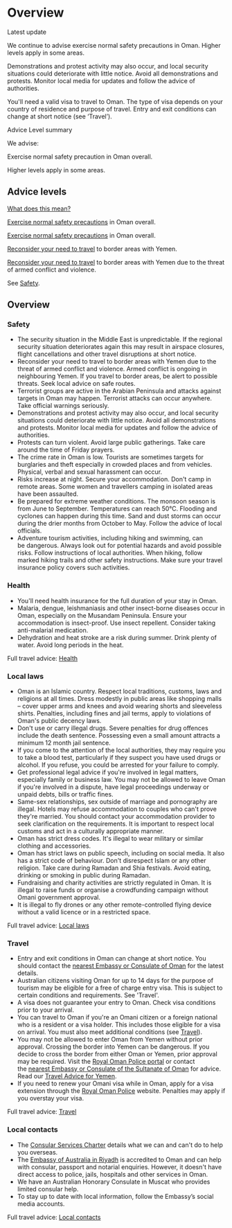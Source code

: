 # Overview

Latest update

We continue to advise exercise normal safety precautions in Oman. Higher levels apply in some areas.  
  
Demonstrations and protest activity may also occur, and local security situations could deteriorate with little notice. Avoid all demonstrations and protests. Monitor local media for updates and follow the advice of authorities.  
  
You'll need a valid visa to travel to Oman. The type of visa depends on your country of residence and purpose of travel. Entry and exit conditions can change at short notice (see ‘Travel’).

Advice Level summary

We advise:

Exercise normal safety precaution in Oman overall.

Higher levels apply in some areas.

## Advice levels

[What does this mean?](/before-you-go/travel-advice-explained/)

[Exercise normal safety precautions](https://www.smartraveller.gov.au/consular-services/travel-advice-explained#level2) in Oman overall.

[Exercise normal safety precautions](https://www.smartraveller.gov.au/consular-services/travel-advice-explained#level2) in Oman overall.

[Reconsider your need to travel](https://smartraveller.gov.au/consular-services/travel-advice-explained#level3) to border areas with Yemen.

[Reconsider your need to travel](https://smartraveller.gov.au/consular-services/travel-advice-explained#level3) to border areas with Yemen due to the threat of armed conflict and violence.

See [Safety](#safety).

## Overview

### Safety

* The security situation in the Middle East is unpredictable. If the regional security situation deteriorates again this may result in airspace closures, flight cancellations and other travel disruptions at short notice.
* Reconsider your need to travel to border areas with Yemen due to the threat of armed conflict and violence. Armed conflict is ongoing in neighbouring Yemen. If you travel to border areas, be alert to possible threats. Seek local advice on safe routes.
* Terrorist groups are active in the Arabian Peninsula and attacks against targets in Oman may happen. Terrorist attacks can occur anywhere. Take official warnings seriously.
* Demonstrations and protest activity may also occur, and local security situations could deteriorate with little notice. Avoid all demonstrations and protests. Monitor local media for updates and follow the advice of authorities.
* Protests can turn violent. Avoid large public gatherings. Take care around the time of Friday prayers.
* The crime rate in Oman is low. Tourists are sometimes targets for burglaries and theft especially in crowded places and from vehicles. Physical, verbal and sexual harassment can occur.
* Risks increase at night. Secure your accommodation. Don't camp in remote areas. Some women and travellers camping in isolated areas have been assaulted.
* Be prepared for extreme weather conditions. The monsoon season is from June to September. Temperatures can reach 50°C. Flooding and cyclones can happen during this time. Sand and dust storms can occur during the drier months from October to May. Follow the advice of local officials.
* Adventure tourism activities, including hiking and swimming, can be dangerous. Always look out for potential hazards and avoid possible risks. Follow instructions of local authorities. When hiking, follow marked hiking trails and other safety instructions. Make sure your travel insurance policy covers such activities.

### Health

* You'll need health insurance for the full duration of your stay in Oman.
* Malaria, dengue, leishmaniasis and other insect-borne diseases occur in Oman, especially on the Musandam Peninsula. Ensure your accommodation is insect-proof. Use insect repellent. Consider taking anti-malarial medication.
* Dehydration and heat stroke are a risk during summer. Drink plenty of water. Avoid long periods in the heat.

Full travel advice: [Health](#health)

### Local laws

* Oman is an Islamic country. Respect local traditions, customs, laws and religions at all times. Dress modestly in public areas like shopping malls – cover upper arms and knees and avoid wearing shorts and sleeveless shirts. Penalties, including fines and jail terms, apply to violations of Oman's public decency laws.
* Don't use or carry illegal drugs. Severe penalties for drug offences include the death sentence. Possessing even a small amount attracts a minimum 12 month jail sentence.
* If you come to the attention of the local authorities, they may require you to take a blood test, particularly if they suspect you have used drugs or alcohol. If you refuse, you could be arrested for your failure to comply.
* Get professional legal advice if you're involved in legal matters, especially family or business law. You may not be allowed to leave Oman if you're involved in a dispute, have legal proceedings underway or unpaid debts, bills or traffic fines.
* Same-sex relationships, sex outside of marriage and pornography are illegal. Hotels may refuse accommodation to couples who can't prove they're married. You should contact your accommodation provider to seek clarification on the requirements. It is important to respect local customs and act in a culturally appropriate manner.
* Oman has strict dress codes. It's illegal to wear military or similar clothing and accessories.
* Oman has strict laws on public speech, including on social media. It also has a strict code of behaviour. Don't disrespect Islam or any other religion. Take care during Ramadan and Shia festivals. Avoid eating, drinking or smoking in public during Ramadan.
* Fundraising and charity activities are strictly regulated in Oman. It is illegal to raise funds or organise a crowdfunding campaign without Omani government approval.
* It is illegal to fly drones or any other remote-controlled flying device without a valid licence or in a restricted space.

Full travel advice: [Local laws](#local-laws)

### Travel

* Entry and exit conditions in Oman can change at short notice. You should contact the [nearest Embassy or Consulate of Oman](https://fm.gov.om/ministry/embassies/embassies-and-consulates-abroad/) for the latest details.
* Australian citizens visiting Oman for up to 14 days for the purpose of tourism may be eligible for a free of charge entry visa. This is subject to certain conditions and requirements. See 'Travel'.
* A visa does not guarantee your entry to Oman. Check visa conditions prior to your arrival.
* You can travel to Oman if you're an Omani citizen or a foreign national who is a resident or a visa holder. This includes those eligible for a visa on arrival. You must also meet additional conditions (see [Travel](https://www.smartraveller.gov.au/destinations/middle-east/oman#travel)).
* You may not be allowed to enter Oman from Yemen without prior approval. Crossing the border into Yemen can be dangerous. If you decide to cross the border from either Oman or Yemen, prior approval may be required. Visit the [Royal Oman Police portal](https://evisa.rop.gov.om/) or contact the [nearest Embassy or Consulate of the Sultanate of Oman](https://fm.gov.om/ministry/embassies/embassies-and-consulates-abroad/) for advice. Read our [Travel Advice for Yemen](https://www.smartraveller.gov.au/destinations/middle-east/yemen).
* If you need to renew your Omani visa while in Oman, apply for a visa extension through the [Royal Oman Police](https://www.rop.gov.om/english/) website. Penalties may apply if you overstay your visa.

Full travel advice: [Travel](#travel)

### Local contacts

* The [Consular Services Charter](/consular-services/consular-services-charter "Consular Services Charter") details what we can and can't do to help you overseas.
* The [Embassy of Australia in Riyadh](https://saudiarabia.embassy.gov.au/) is accredited to Oman and can help with consular, passport and notarial enquiries. However, it doesn't have direct access to police, jails, hospitals and other services in Oman.
* We have an Australian Honorary Consulate in Muscat who provides limited consular help.
* To stay up to date with local information, follow the Embassy’s social media accounts.

Full travel advice: [Local contacts](#local-contacts)